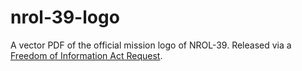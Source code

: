 # nrol-39-logo

A vector PDF of the official mission logo of NROL-39. Released via a [Freedom of Information Act Request](https://www.muckrock.com/foi/united-states-of-america-10/nrol-39-mission-logo-78740/).
